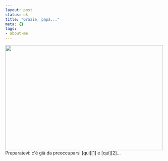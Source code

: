 ```yaml
--- 
layout: post
status: ok
title: "Grazie, papà..."
meta: {}
tags: 
- about-me
---
```

<img src="http://fast.mgpf.it//nikon.jpg" alt="" title="nikon" width="500" height="332" class="aligncenter size-full wp-image-718" />
Preparatevi: c'è già da preoccuparsi [qui][1] e [qui][2]...  
  
[1]: http://www.flickr.com/photos/lastknight/sets/72157605235441403/
[2]: http://www.flickr.com/photos/lastknight/sets/72157605235930905/ 
